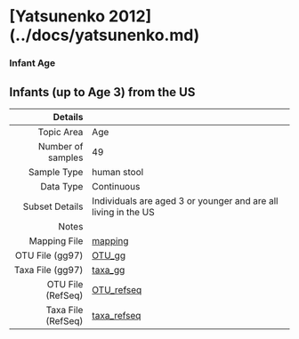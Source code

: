 # [Yatsunenko 2012] (../docs/yatsunenko.md)

### Infant Age
## Infants (up to Age 3) from the US

| Details        |             |
| -------------: |-------------|
| Topic Area | Age
| Number of samples | 49
| Sample Type | human stool
| Data Type | Continuous
| Subset Details | Individuals are aged 3 or younger and are all living in the US
| Notes | 
| Mapping File | [mapping]( ../datasets/yatsunenko/mapping-baby-age.txt)
| OTU File (gg97) | [OTU_gg]( ../datasets/yatsunenko/gg/otutable.txt)
| Taxa File (gg97) | [taxa_gg]( ../datasets/yatsunenko/gg/taxatable.txt)
| OTU File (RefSeq) | [OTU_refseq]( ../datasets/yatsunenko/refseq/otutable.txt)
| Taxa File (RefSeq) | [taxa_refseq]( ../datasets/yatsunenko/refseq/taxatable.txt)